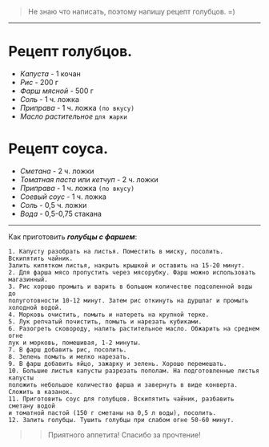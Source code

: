 >Не знаю что написать, поэтому напишу рецепт голубцов. =)
----------------
Рецепт голубцов.
===
+ *Капуста* - 1 кочан
+ *Рис* - 200 г
+ *Фарш мясной* - 500 г
+ *Соль* - 1 ч. ложка
+ *Приправа* - 1 ч. ложка `(по вкусу)`
+ *Масло растительное* `для жарки`

Рецепт соуса.
====
+ *Сметана* - 2 ч. ложки
+ *Томатная паста* или *кетчуп* - 2 ч. ложки
+ *Приправа* - 1 ч. ложка `(по вкусу)`
+ *Соевый соус* - 1 ч. ложка
+ *Соль* - 0,5 ч. ложки
+ *Вода* - 0,5-0,75 стакана
----------------
Как приготовить ***голубцы с фаршем***:

	1. Капусту разобрать на листья. Поместить в миску, посолить. Вскипятить чайник. 
	Залить кипятком листья, накрыть крышкой и оставить на 15-20 минут.
	2. Для фарша мясо пропустить через мясорубку. Фарш можно использовать магазинный.
	3. Рис хорошо промыть и варить в большом количестве подсоленной воды до 
	полуготовности 10-12 минут. Затем рис откинуть на дуршлаг и промыть холодной водой.
	4. Морковь очистить, помыть и натереть на крупной терке.
	5. Лук репчатый почистить, помыть и нарезать кубиками.
	6. Разогреть сковороду, налить растительное масло. Обжарить на среднем огне 
	лук и морковь, помешивая, 1-2 минуты.
	7. В фарш добавить рис, посолить.
	8. Зелень помыть и мелко нарезать.
	9. В фарш добавить яйцо, зажарку и зелень. Хорошо перемешать.
	10. Большие листья капусты разрезать пополам. На подготовленные листья капусты
	положить небольшое количество фарша и завернуть в виде конверта. Сложить в казанок.
	11. Приготовить соус для голубцов. Вскипятить чайник, разбавить сметану водой
	и томатной пастой (150 г сметаны на 0,5 л воды), посолить.
	12. Залить голубцы. Тушить голубцы при слабом огне 50-60 минут. 
>
>>Приятного аппетита! 
>Спасибо за прочтение!
